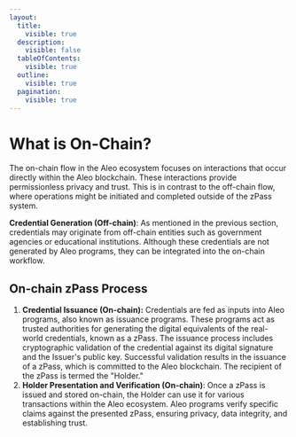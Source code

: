 ```yaml
---
layout:
  title:
    visible: true
  description:
    visible: false
  tableOfContents:
    visible: true
  outline:
    visible: true
  pagination:
    visible: true
---
```


# What is On-Chain?

The on-chain flow in the Aleo ecosystem focuses on interactions that occur directly within the Aleo blockchain. These interactions provide permissionless privacy and trust. This is in contrast to the off-chain flow, where operations might be initiated and completed outside of the zPass system.

**Credential Generation (Off-chain)**: As mentioned in the previous section, credentials may originate from off-chain entities such as government agencies or educational institutions. Although these credentials are not generated by Aleo programs, they can be integrated into the on-chain workflow.

## On-chain zPass Process

1. **Credential Issuance (On-chain):** Credentials are fed as inputs into Aleo programs, also known as issuance programs. These programs act as trusted authorities for generating the digital equivalents of the real-world credentials, known as a zPass. The issuance process includes cryptographic validation of the credential against its digital signature and the Issuer's public key. Successful validation results in the issuance of a zPass, which is committed to the Aleo blockchain. The recipient of the zPass is termed the "Holder."
2. **Holder Presentation and Verification (On-chain)**: Once a zPass is issued and stored on-chain, the Holder can use it for various transactions within the Aleo ecosystem. Aleo programs verify specific claims against the presented zPass, ensuring privacy, data integrity, and establishing trust.
